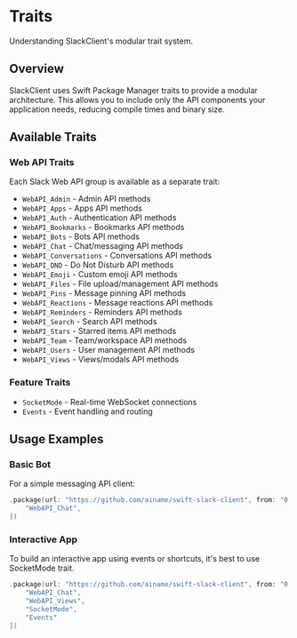 # Traits

Understanding SlackClient's modular trait system.

## Overview

SlackClient uses Swift Package Manager traits to provide a modular architecture. This allows you to include only the API components your application needs, reducing compile times and binary size.

## Available Traits

### Web API Traits

Each Slack Web API group is available as a separate trait:

- `WebAPI_Admin` - Admin API methods
- `WebAPI_Apps` - Apps API methods
- `WebAPI_Auth` - Authentication API methods
- `WebAPI_Bookmarks` - Bookmarks API methods
- `WebAPI_Bots` - Bots API methods
- `WebAPI_Chat` - Chat/messaging API methods
- `WebAPI_Conversations` - Conversations API methods
- `WebAPI_DND` - Do Not Disturb API methods
- `WebAPI_Emoji` - Custom emoji API methods
- `WebAPI_Files` - File upload/management API methods
- `WebAPI_Pins` - Message pinning API methods
- `WebAPI_Reactions` - Message reactions API methods
- `WebAPI_Reminders` - Reminders API methods
- `WebAPI_Search` - Search API methods
- `WebAPI_Stars` - Starred items API methods
- `WebAPI_Team` - Team/workspace API methods
- `WebAPI_Users` - User management API methods
- `WebAPI_Views` - Views/modals API methods

### Feature Traits

- `SocketMode` - Real-time WebSocket connections
- `Events` - Event handling and routing

## Usage Examples

### Basic Bot

For a simple messaging API client:

```swift
.package(url: "https://github.com/ainame/swift-slack-client", from: "0.1.0", traits: [
    "WebAPI_Chat",
])
```

### Interactive App

To build an interactive app using events or shortcuts, it's best to use SocketMode trait.

```swift
.package(url: "https://github.com/ainame/swift-slack-client", from: "0.1.0", traits: [
    "WebAPI_Chat",
    "WebAPI_Views",
    "SocketMode",
    "Events"
])
```
